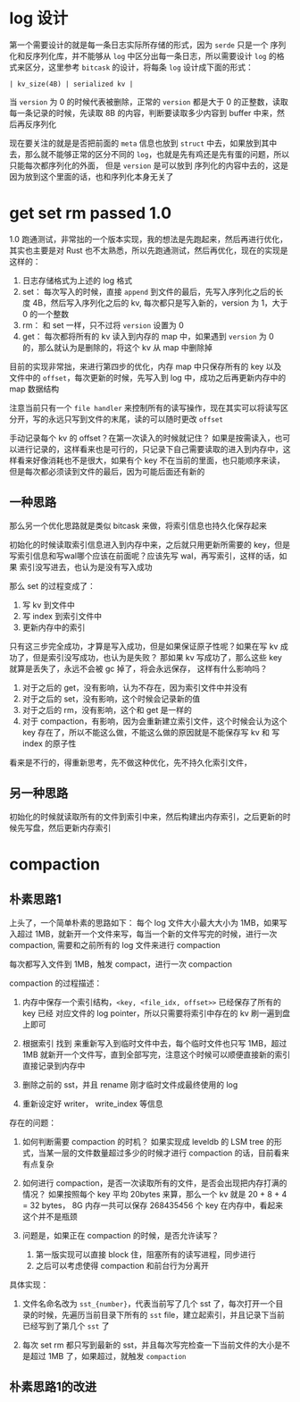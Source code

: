 # log 设计

第一个需要设计的就是每一条日志实际所存储的形式，因为 `serde` 只是一个 序列化和反序列化库，并不能够从 `log` 中区分出每一条日志，所以需要设计 `log` 的格式来区分，这里参考 `bitcask` 的设计，将每条 `log` 设计成下面的形式：

```
| kv_size(4B) | serialized kv |
```

当 `version` 为 0 的时候代表被删除，正常的 `version` 都是大于 0 的正整数，读取每一条记录的时候，先读取 8B 的内容，判断要读取多少内容到 buffer 中来，然后再反序列化

现在要关注的就是是否把前面的 `meta` 信息也放到 `struct` 中去，如果放到其中去，那么就不能够正常的区分不同的 `log`，也就是先有鸡还是先有蛋的问题，所以只能每次都序列化的外面，
但是 `version` 是可以放到 序列化的内容中去的，这是因为放到这个里面的话，也和序列化本身无关了

# get set rm passed 1.0

1.0 跑通测试，非常拙的一个版本实现，我的想法是先跑起来，然后再进行优化，其实也主要是对 Rust 也不太熟悉，所以先跑通测试，然后再优化，现在的实现是这样的：

1. 日志存储格式为上述的 log 格式
2. set：
    每次写入的时候，直接 `append` 到文件的最后，先写入序列化之后的长度 4B，然后写入序列化之后的 kv, 每次都只是写入新的，version 为 1，大于 0 的一个整数
3. rm：
    和 set 一样，只不过将 `version` 设置为 0
4. get：
    每次都将所有的 kv 读入到内存的 map 中，如果遇到 `version` 为 0 的，那么就认为是删除的，将这个 kv 从 map 中删除掉

目前的实现非常拙，来进行第四步的优化，内存 map 中只保存所有的 key 以及 文件中的 `offset`，每次更新的时候，先写入到 log 中，成功之后再更新内存中的 map 数据结构

注意当前只有一个 `file handler` 来控制所有的读写操作，现在其实可以将读写区分开，写的永远只写到文件的末尾，读的可以随时更改 `offset`

手动记录每个 kv 的 offset？在第一次读入的时候就记住？
如果是按需读入，也可以进行记录的，这样看来也是可行的，只记录下自己需要读取的进入到内存中，这样看来好像消耗也不是很大，如果有个 key 不在当前的里面，也只能顺序来读，但是每次都必须读到文件的最后，因为可能后面还有新的

## 一种思路 
那么另一个优化思路就是类似 bitcask 来做，将索引信息也持久化保存起来

初始化的时候读取索引信息进入到内存中来，之后就只用更新所需要的 key，但是写索引信息和写wal哪个应该在前面呢？应该先写 wal，再写索引，这样的话，如果 索引没写进去，也认为是没有写入成功

那么 set 的过程变成了：
1. 写 kv 到文件中
2. 写 index 到索引文件中
3. 更新内存中的索引

只有这三步完全成功，才算是写入成功，但是如果保证原子性呢？如果在写 kv 成功了，但是索引没写成功，也认为是失败？
那如果 kv 写成功了，那么这些 key 就算是丢失了，永远不会被 gc 掉了，将会永远保存，
这样有什么影响吗？
1. 对于之后的 get，没有影响，认为不存在，因为索引文件中并没有
2. 对于之后的 set，没有影响，这个时候会记录新的值
3. 对于之后的 rm，没有影响，这个和 get 是一样的
4. 对于 compaction，有影响，因为会重新建立索引文件，这个时候会认为这个 key 存在了，所以不能这么做，不能这么做的原因就是不能保存写 kv 和 写 index 的原子性

看来是不行的，得重新思考，先不做这种优化，先不持久化索引文件，

## 另一种思路
初始化的时候就读取所有的文件到索引中来，然后构建出内存索引，之后更新的时候先写盘，然后更新内存索引

# compaction

## 朴素思路1
上头了，一个简单朴素的思路如下：
每个 log 文件大小最大大小为 1MB，如果写入超过 1MB，就新开一个文件来写，每当一个新的文件写完的时候，进行一次 compaction, 需要和之前所有的 log 文件来进行 compaction

每次都写入文件到 1MB，触发 compact，进行一次 compaction

compaction 的过程描述：

1. 内存中保存一个索引结构，`<key, <file_idx, offset>>` 已经保存了所有的 key 已经 对应文件的 log pointer，所以只需要将索引中存在的 kv 刷一遍到盘上即可

2. 根据索引 找到 来重新写入到临时文件中去，每个临时文件也只写 1MB，超过 1MB 就新开一个文件写，直到全部写完，注意这个时候可以顺便直接新的索引直接记录到内存中

3. 删除之前的 sst，并且 rename 刚才临时文件成最终使用的 log

4. 重新设定好 writer， write_index 等信息

存在的问题：

1. 如何判断需要 compaction 的时机？
    如果实现成 leveldb 的 LSM tree 的形式，当某一层的文件数量超过多少的时候才进行 compaction 的话，目前看来有点复杂

2. 如何进行 compaction，是否一次读取所有的文件，是否会出现把内存打满的情况？
    如果按照每个 key 平均 20bytes 来算，那么一个 kv 就是 20 + 8 + 4 = 32 bytes，
    8G 内存一共可以保存 268435456 个 key 在内存中，看起来这个并不是瓶颈

3. 问题是，如果正在 compaction 的时候，是否允许读写？
    1. 第一版实现可以直接 block 住，阻塞所有的读写进程，同步进行
    2. 之后可以考虑使得 compaction 和前台行为分离开

具体实现：

1. 文件名命名改为 `sst_{number}`，代表当前写了几个 sst 了，每次打开一个目录的时候，先遍历当前目录下所有的 `sst` file，建立起索引，并且记录下当前已经写到了第几个 `sst` 了

2. 每次 set rm 都只写到最新的 sst，并且每次写完检查一下当前文件的大小是不是超过 1MB 了，如果超过，就触发 `compaction`

## 朴素思路1的改进



